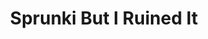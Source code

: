 ---
slug: sprunki-but-i-ruined-it-2516
title: Sprunki But I Ruined It
description: "Sprunki But I Ruined It is an exciting online game. Play for free directly in your browser!"
icon: /images/popular_mods/Sprunki But I Ruined It.png
url: https://html-classic.itch.zone/html/11752827/index.html
previewImage: /images/popular_mods/Sprunki But I Ruined It.png
type: popular mods

# SEO配置
seo:
  title: "Sprunki But I Ruined It - Play Free Online Game | Fun Browser Games"
  description: "Sprunki But I Ruined It - Play this fun online game for free in your browser. No download required!"
  ogImage: "/images/popular_mods/Sprunki But I Ruined It.png"
  keywords: "sprunki-but-i-ruined-it-2516, online game, browser game, free game, popular mods game, play online"

videoUrls:
  - https://www.youtube.com/embed/example1
  - https://www.youtube.com/embed/example2

whyPlay:
  title: "Why Play Sprunki But I Ruined It?"
  items:
    - "Immersive Gameplay: Sprunki But I Ruined It offers an engaging and immersive gaming experience that will keep you entertained for hours"
    - "Challenging Levels: Test your skills with increasingly difficult challenges and obstacles"
    - "Beautiful Graphics: Enjoy stunning visuals and smooth animations that bring the game world to life"
    - "Regular Updates: New content and features are added regularly to keep the game fresh and exciting"
    - "Free to Play: Experience all the fun without spending a penny"
    - "Community Features: Connect with other players, share strategies, and compete for high scores"
    - "Cross-Platform: Play on any device with a web browser, no downloads required"

features:
  title: "Key Features of Sprunki But I Ruined It"
  image: "/images/popular_mods/Sprunki But I Ruined It.png"
  items:
    - "Intuitive Controls: Easy to learn controls make Sprunki But I Ruined It accessible for players of all skill levels"
    - "Multiple Game Modes: Enjoy various gameplay options that provide different challenges and experiences"
    - "Character Customization: Personalize your gaming experience with unique characters and items"
    - "Achievement System: Complete special tasks to earn rewards and recognition"
    - "Leaderboards: Compete with players worldwide and see who can achieve the highest scores"

characteristics:
  title: "Game Characteristics"
  image: "/images/popular_mods/Sprunki But I Ruined It.png"
  items:
    - "Genre: Popular mods game with elements of strategy and skill"
    - "Difficulty: Suitable for both casual gamers and those seeking a challenge"
    - "Play Time: Quick sessions or extended gameplay, depending on your preference"
    - "Art Style: Vibrant and engaging visuals that enhance the gaming experience"
    - "Sound Design: Immersive audio that complements the gameplay perfectly"

info: "Sprunki But I Ruined It is an exciting online game that offers players a unique and engaging gaming experience. With its intuitive controls, stunning visuals, and challenging gameplay, Sprunki But I Ruined It provides hours of entertainment for players of all ages and skill levels. Whether you're looking for a quick gaming session during a break or an extended play session, Sprunki But I Ruined It delivers an immersive experience that will keep you coming back for more. The game features multiple levels of increasing difficulty, ensuring that players are constantly challenged as they progress. With regular updates adding new content and features, Sprunki But I Ruined It remains fresh and exciting, providing endless entertainment options for its growing community of players."

howToPlayIntro: "Welcome to Sprunki But I Ruined It! This guide will walk you through the basics and help you master the game. Whether you're a beginner or looking to improve your skills, these tips and instructions will enhance your gaming experience."

howToPlaySteps:
  - title: "Getting Started"
    description: "Begin your Sprunki But I Ruined It adventure by familiarizing yourself with the controls. Use your keyboard or mouse to navigate through the game interface. The tutorial will guide you through the basic mechanics and help you understand the objectives."
  - title: "Understanding the Objectives"
    description: "In Sprunki But I Ruined It, your main goal is to progress through levels by completing specific objectives. Each level presents unique challenges that require different strategies and approaches."
  - title: "Mastering the Controls"
    description: "Practice using the controls to improve your precision and reaction time. Sprunki But I Ruined It requires quick reflexes and strategic thinking to overcome obstacles and defeat opponents."
  - title: "Utilizing Power-ups"
    description: "Collect power-ups throughout the game to enhance your abilities and overcome difficult challenges. Each power-up offers unique advantages that can be crucial for success."
  - title: "Developing Strategies"
    description: "As you progress in Sprunki But I Ruined It, develop effective strategies for different scenarios. Analyze patterns, anticipate challenges, and adapt your approach to maximize your performance."

faq:
  title: "Frequently Asked Questions about Sprunki But I Ruined It"
  items:
    - question: "Is Sprunki But I Ruined It free to play?"
      answer: "Yes, Sprunki But I Ruined It is completely free to play directly in your web browser. No downloads or purchases are required to enjoy the full game experience."
    - question: "Can I play Sprunki But I Ruined It on mobile devices?"
      answer: "Yes, Sprunki But I Ruined It is optimized for both desktop and mobile play. You can enjoy the game on any device with a web browser and internet connection."
    - question: "Are there any in-game purchases?"
      answer: "While Sprunki But I Ruined It is free to play, there may be optional in-game purchases available for cosmetic items or additional features that don't affect core gameplay."
    - question: "How often is Sprunki But I Ruined It updated?"
      answer: "The developers regularly update Sprunki But I Ruined It with new content, features, and improvements based on player feedback and game performance."
    - question: "Can I play Sprunki But I Ruined It offline?"
      answer: "Currently, Sprunki But I Ruined It requires an internet connection to play as it's a browser-based online game."
    - question: "Is Sprunki But I Ruined It suitable for children?"
      answer: "Yes, Sprunki But I Ruined It is designed to be family-friendly and suitable for players of all ages."
    - question: "How do I report bugs or issues?"
      answer: "If you encounter any problems while playing Sprunki But I Ruined It, you can report them through the game's support page or contact the developers directly through their website."
    - question: "Still Have Questions?"
      answer: "If you have additional questions about Sprunki But I Ruined It that aren't covered in this FAQ, please visit our support center or contact our customer service team for assistance."
---